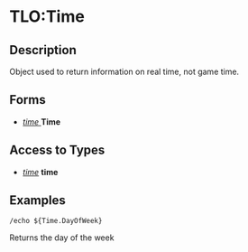 # TLO:Time

## Description

Object used to return information on real time, not game time.

## Forms

* [_time_ ](../data-types/datatype-time.md) **Time**

## Access to Types

* [_time_](../data-types/datatype-time.md) **time**

## Examples

`/echo ${Time.DayOfWeek}`

Returns the day of the week

